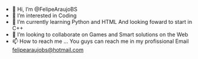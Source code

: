 - 👋 Hi, I’m @FelipeAraujoBS
- 👀 I’m interested in Coding 
- 🌱 I’m currently learning Python and HTML And looking foward to start in C++
- 💞️ I’m looking to collaborate on Games and Smart solutions on the Web
- 📫 How to reach me ... You guys can reach me in my profissional Email felipearaujobs@hotmail.com

<!---
FelipeAraujoBS/FelipeAraujoBS is a ✨ special ✨ repository because its `README.md` (this file) appears on your GitHub profile.
You can click the Preview link to take a look at your changes.
--->

